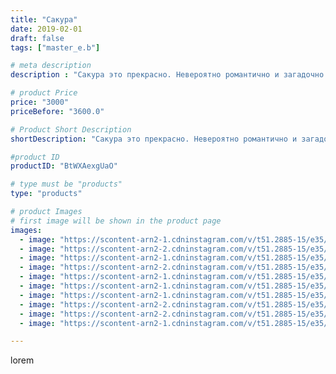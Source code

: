 ```yaml
---
title: "Сакура"
date: 2019-02-01
draft: false
tags: ["master_e.b"]

# meta description
description : "Сакура это прекрасно. Невероятно романтично и загадочно."

# product Price
price: "3000"
priceBefore: "3600.0"

# Product Short Description
shortDescription: "Сакура это прекрасно. Невероятно романтично и загадочно."

#product ID
productID: "BtWXAexgUaO"

# type must be "products"
type: "products"

# product Images
# first image will be shown in the product page
images:
  - image: "https://scontent-arn2-1.cdninstagram.com/v/t51.2885-15/e35/49933860_623230674795747_5420145902625556370_n.jpg?_nc_ht=scontent-arn2-1.cdninstagram.com&_nc_cat=103&_nc_ohc=52etOeaTJogAX_EaVDQ&se=8&tp=1&oh=1458843dac8a83a85b93524b6d7f20aa&oe=606036B0&ig_cache_key=MTk2OTg2MzA3MDgzODk0NDY5MA%3D%3D.2"
  - image: "https://scontent-arn2-2.cdninstagram.com/v/t51.2885-15/e35/50474828_540025243488893_4736410129158875221_n.jpg?_nc_ht=scontent-arn2-2.cdninstagram.com&_nc_cat=105&_nc_ohc=lNSq1B2Ev3EAX-vRUnH&se=8&tp=1&oh=490c7407cc9fbfe43650ee73b9585393&oe=605E87D4&ig_cache_key=MTk2OTg2MzA3MDgyMjA5NjgzNg%3D%3D.2"
  - image: "https://scontent-arn2-1.cdninstagram.com/v/t51.2885-15/e35/50651994_143011456704730_1128077981695883802_n.jpg?_nc_ht=scontent-arn2-1.cdninstagram.com&_nc_cat=110&_nc_ohc=dQ4Nnoy0hiEAX8uYBWm&se=8&tp=1&oh=95cb48da2960a4add3d6c44ec6b6eff6&oe=605F04A3&ig_cache_key=MTk2OTg2MzA3MDgyMTk2MzM1OA%3D%3D.2"
  - image: "https://scontent-arn2-2.cdninstagram.com/v/t51.2885-15/e35/49987270_376090776283380_8578837433633746874_n.jpg?_nc_ht=scontent-arn2-2.cdninstagram.com&_nc_cat=100&_nc_ohc=sju8rIMjo3oAX9jgDxa&se=8&tp=1&oh=63a95587f6baab6296dcc989ff21fae2&oe=6060A925&ig_cache_key=MTk2OTg2MzA3MDg0NzE0NzA4Mw%3D%3D.2"
  - image: "https://scontent-arn2-1.cdninstagram.com/v/t51.2885-15/e35/50115193_733329857051390_8470107359697356016_n.jpg?_nc_ht=scontent-arn2-1.cdninstagram.com&_nc_cat=102&_nc_ohc=_mqgELkt6GIAX9hkwCt&se=8&tp=1&oh=5cc97c5a3a391672be2b6a2b537c47ec&oe=60610128&ig_cache_key=MTk2OTg2MzA3MDc4ODQwNjQxOA%3D%3D.2"
  - image: "https://scontent-arn2-1.cdninstagram.com/v/t51.2885-15/e35/50264418_1083869495108086_5508992992640957861_n.jpg?_nc_ht=scontent-arn2-1.cdninstagram.com&_nc_cat=110&_nc_ohc=8Bydv5GhKXIAX-L4OL_&se=8&tp=1&oh=17b8feae2add4539a12b1964303c33a3&oe=605FF97A&ig_cache_key=MTk2OTg2MzA3MDgzMDMyMDM5NQ%3D%3D.2"
  - image: "https://scontent-arn2-1.cdninstagram.com/v/t51.2885-15/e35/50799836_495912731231013_8637047849099100750_n.jpg?_nc_ht=scontent-arn2-1.cdninstagram.com&_nc_cat=109&_nc_ohc=A4mBidTPnlQAX9pQCcw&se=8&tp=1&oh=b05e290182d3e457aab4ae4d2cbc42e7&oe=60606290&ig_cache_key=MTk2OTg2MzA3MDc5Njg2MjI5MA%3D%3D.2"
  - image: "https://scontent-arn2-2.cdninstagram.com/v/t51.2885-15/e35/50119027_380670322745504_7695692580968568214_n.jpg?_nc_ht=scontent-arn2-2.cdninstagram.com&_nc_cat=108&_nc_ohc=fxxPEBlvbBMAX9JUzGF&se=8&tp=1&oh=cbc7ccfde0a9ff873c9cfec52693e8fc&oe=605E5C03&ig_cache_key=MTk2OTg2MzA3MDg0NzIyODgyMA%3D%3D.2"
  - image: "https://scontent-arn2-2.cdninstagram.com/v/t51.2885-15/e35/51349660_777068702627088_8575168953882243374_n.jpg?_nc_ht=scontent-arn2-2.cdninstagram.com&_nc_cat=100&_nc_ohc=1HrTLqX9mUYAX8Dn4bW&se=8&tp=1&oh=9751015ef179e0dfdd326520d95686af&oe=605F7E2C&ig_cache_key=MTk2OTg2MzA3MDgxMzczNjY0Mg%3D%3D.2"
  - image: "https://scontent-arn2-1.cdninstagram.com/v/t51.2885-15/e35/50533037_309117693074920_5084804255745977213_n.jpg?_nc_ht=scontent-arn2-1.cdninstagram.com&_nc_cat=104&_nc_ohc=VtQZw6r81j8AX_L-sDw&se=8&tp=1&oh=e63e7279b596f38c821dbee66cfe51b4&oe=606095A5&ig_cache_key=MTk2OTg2MzA3MDgwNTIzMDExMA%3D%3D.2"

---
```

lorem
